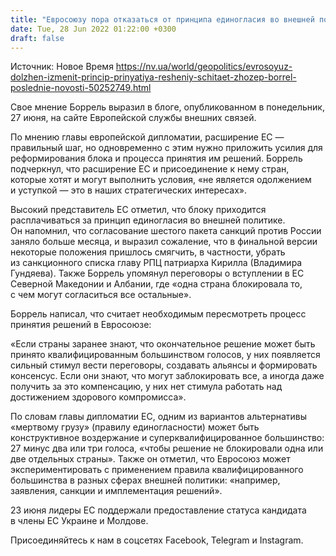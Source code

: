 ```yaml
---
title: "Евросоюзу пора отказаться от принципа единогласия во внешней политике — глава европейской дипломатии Боррель"
date: Tue, 28 Jun 2022 01:22:00 +0300
draft: false
---
```

Источник: Новое Время https://nv.ua/world/geopolitics/evrosoyuz-dolzhen-izmenit-princip-prinyatiya-resheniy-schitaet-zhozep-borrel-poslednie-novosti-50252749.html


 Свое мнение Боррель выразил в блоге, опубликованном в понедельник, 27 июня, на сайте Европейской службы внешних связей.

По мнению главы европейской дипломатии, расширение ЕС — правильный шаг, но одновременно с этим нужно приложить усилия для реформирования блока и процесса принятия им решений. Боррель подчеркнул, что расширение ЕС и присоединение к нему стран, которые хотят и могут выполнить условия, «не является одолжением и уступкой — это в наших стратегических интересах».

Высокий представитель ЕС отметил, что блоку приходится расплачиваться за принцип единогласия во внешней политике. Он напомнил, что согласование шестого пакета санкций против России заняло больше месяца, и выразил сожаление, что в финальной версии некоторые положения пришлось смягчить, в частности, убрать из санкционного списка главу РПЦ патриарха Кирилла (Владимира Гундяева). Также Боррель упомянул переговоры о вступлении в ЕС Северной Македонии и Албании, где «одна страна блокировала то, с чем могут согласиться все остальные».

Боррель написал, что считает необходимым пересмотреть процесс принятия решений в Евросоюзе:

«Если страны заранее знают, что окончательное решение может быть принято квалифицированным большинством голосов, у них появляется сильный стимул вести переговоры, создавать альянсы и формировать консенсус. Если они знают, что могут заблокировать все, а иногда даже получить за это компенсацию, у них нет стимула работать над достижением здорового компромисса».

По словам главы дипломатии ЕС, одним из вариантов альтернативы «мертвому грузу» (правилу единогласности) может быть конструктивное воздержание и суперквалифицированное большинство: 27 минус два или три голоса, «чтобы решение не блокировали одна или две отдельных страны». Также он отметил, что Евросоюз может экспериментировать с применением правила квалифицированного большинства в разных сферах внешней политики: «например, заявления, санкции и имплементация решений».

23 июня лидеры ЕС поддержали предоставление статуса кандидата в члены ЕС Украине и Молдове.

Присоединяйтесь к нам в соцсетях Facebook, Telegram и Instagram.
